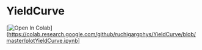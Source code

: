 # YieldCurve

[![Open In Colab](https://colab.research.google.com/assets/colab-badge.svg)](https://colab.research.google.com/github/ruchigargphys/YieldCurve/blob/master/plotYieldCurve.ipynb]
